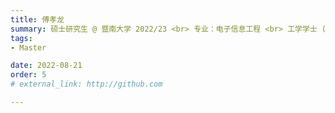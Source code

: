 ```yaml
---
title: 傅孝龙  
summary: 硕士研究生 @ 暨南大学 2022/23 <br> 专业：电子信息工程 <br> 工学学士 (江西农业大学)
tags:
- Master

date: 2022-08-21
order: 5
# external_link: http://github.com

---
```

